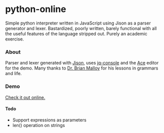 python-online
=============

Simple python interpreter written in JavaScript using Jison as a parser generator and lexer.
Bastardized, poorly written, barely functional with all the useful features of the language stripped out. Purely an academic exercise.

### About
Parser and lexer generated with [Jison](http://zaach.github.io/jison/), uses [jq-console](https://github.com/replit/jq-console) and the [Ace](http://ace.c9.io/#nav=about) editor for the demo. Many thanks to [Dr. Brian Malloy](http://people.cs.clemson.edu/~malloy/) for his lessons in grammars and life.

### Demo
[Check it out online.](https://rgv-solutions.github.io/python-online/)

#### Todo
* Support expressions as parameters
* len() operation on strings
